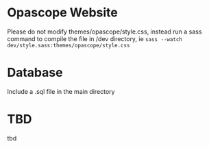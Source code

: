 # Opascope Website

Please do not modify themes/opascope/style.css, instead run a sass command to compile the file in /dev directory, ie `sass --watch dev/style.sass:themes/opascope/style.css`

# Database

Include a .sql file in the main directory

# TBD

tbd
